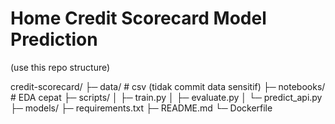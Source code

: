 # Home Credit Scorecard Model Prediction

(use this repo structure)

credit-scorecard/
├─ data/                # csv (tidak commit data sensitif)
├─ notebooks/           # EDA cepat
├─ scripts/
│  ├─ train.py
│  ├─ evaluate.py
│  └─ predict_api.py
├─ models/
├─ requirements.txt
├─ README.md
└─ Dockerfile
